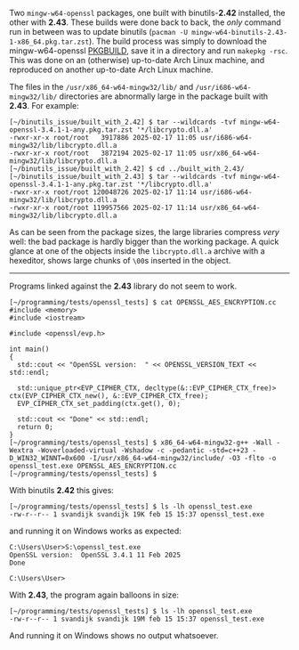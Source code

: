 Two `mingw-w64-openssl` packages, one built with binutils-**2.42** installed, the other with **2.43**. These builds were done back to back, the _only_ command run in between was to update binutils (`pacman -U mingw-w64-binutils-2.43-1-x86_64.pkg.tar.zst`). The build process was simply to download the mingw-w64-openssl [PKGBUILD](https://aur.archlinux.org/cgit/aur.git/tree/PKGBUILD?h=mingw-w64-openssl), save it in a directory and run `makepkg -rsc`. This was done on an (otherwise) up-to-date Arch Linux machine, and reproduced on another up-to-date Arch Linux machine.

The files in the `/usr/x86_64-w64-mingw32/lib/` and `/usr/i686-w64-mingw32/lib/` directories are abnormally large in the package built with **2.43**. For example:

```Shell
[~/binutils_issue/built_with_2.42] $ tar --wildcards -tvf mingw-w64-openssl-3.4.1-1-any.pkg.tar.zst '*/libcrypto.dll.a'
-rwxr-xr-x root/root   3917886 2025-02-17 11:05 usr/i686-w64-mingw32/lib/libcrypto.dll.a
-rwxr-xr-x root/root   3872194 2025-02-17 11:05 usr/x86_64-w64-mingw32/lib/libcrypto.dll.a
[~/binutils_issue/built_with_2.42] $ cd ../built_with_2.43/
[~/binutils_issue/built_with_2.43] $ tar --wildcards -tvf mingw-w64-openssl-3.4.1-1-any.pkg.tar.zst '*/libcrypto.dll.a'
-rwxr-xr-x root/root 120048726 2025-02-17 11:14 usr/i686-w64-mingw32/lib/libcrypto.dll.a
-rwxr-xr-x root/root 119957566 2025-02-17 11:14 usr/x86_64-w64-mingw32/lib/libcrypto.dll.a
```

As can be seen from the package sizes, the large libraries compress _very_ well: the bad package is hardly bigger than the working package. A quick glance at one of the objects inside the `libcrypto.dll.a` archive with a hexeditor, shows large chunks of `\00`s inserted in the object.

---

Programs linked against the **2.43** library do not seem to work.

```Shell
[~/programming/tests/openssl_tests] $ cat OPENSSL_AES_ENCRYPTION.cc
#include <memory>
#include <iostream>

#include <openssl/evp.h>

int main()
{
  std::cout << "OpenSSL version:  " << OPENSSL_VERSION_TEXT << std::endl;

  std::unique_ptr<EVP_CIPHER_CTX, decltype(&::EVP_CIPHER_CTX_free)> ctx(EVP_CIPHER_CTX_new(), &::EVP_CIPHER_CTX_free);
  EVP_CIPHER_CTX_set_padding(ctx.get(), 0);

  std::cout << "Done" << std::endl;
  return 0;
}
[~/programming/tests/openssl_tests] $ x86_64-w64-mingw32-g++ -Wall -Wextra -Woverloaded-virtual -Wshadow -c -pedantic -std=c++23 -D_WIN32_WINNT=0x600 -I/usr/x86_64-w64-mingw32/include/ -O3 -flto -o openssl_test.exe OPENSSL_AES_ENCRYPTION.cc
[~/programming/tests/openssl_tests] $
```

With binutils **2.42** this gives:
```Shell
[~/programming/tests/openssl_tests] $ ls -lh openssl_test.exe
-rw-r--r-- 1 svandijk svandijk 19K feb 15 15:37 openssl_test.exe
```
and running it on Windows works as expected:
```
C:\Users\User>S:\openssl_test.exe
OpenSSL version:  OpenSSL 3.4.1 11 Feb 2025
Done

C:\Users\User>
```

With **2.43**, the program again balloons in size:
```Shell
[~/programming/tests/openssl_tests] $ ls -lh openssl_test.exe
-rw-r--r-- 1 svandijk svandijk 19M feb 15 15:37 openssl_test.exe
```

And running it on Windows shows no output whatsoever.
